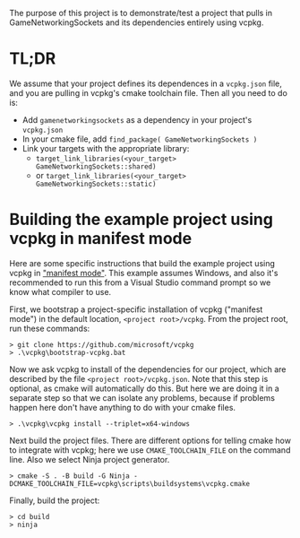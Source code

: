 The purpose of this project is to demonstrate/test a project that pulls in
GameNetworkingSockets and its dependencies entirely using vcpkg.

# TL;DR

We assume that your project defines its dependences in a `vcpkg.json` file, and
you are pulling in vcpkg's cmake toolchain file.  Then all you need to do is:

* Add `gamenetworkingsockets` as a dependency in your project's `vcpkg.json`
* In your cmake file, add `find_package( GameNetworkingSockets )`
* Link your targets with the appropriate library:
  * `target_link_libraries(<your_target> GameNetworkingSockets::shared)`
  * or `target_link_libraries(<your_target> GameNetworkingSockets::static)`

# Building the example project using vcpkg in manifest mode

Here are some specific instructions that build the example project using vcpkg in
["manifest mode"](https://vcpkg.readthedocs.io/en/latest/users/manifests/).
This example assumes Windows, and also it's recommended to run this from a
Visual Studio command prompt so we know what compiler to use.

First, we bootstrap a project-specific installation of vcpkg ("manifest mode")
in the default location, `<project root>/vcpkg`.  From the project root, run these
commands:

```
> git clone https://github.com/microsoft/vcpkg
> .\vcpkg\bootstrap-vcpkg.bat
```

Now we ask vcpkg to install of the dependencies for our project, which are described by
the file `<project root>/vcpkg.json`.  Note that this step is optional, as cmake will
automatically do this.  But here we are doing it in a separate step so that we can isolate
any problems, because if problems happen here don't have anything to do with your
cmake files.

```
> .\vcpkg\vcpkg install --triplet=x64-windows
```

Next build the project files.  There are different options for telling cmake how
to integrate with vcpkg; here we use `CMAKE_TOOLCHAIN_FILE` on the command line.
Also we select Ninja project generator.

```
> cmake -S . -B build -G Ninja -DCMAKE_TOOLCHAIN_FILE=vcpkg\scripts\buildsystems\vcpkg.cmake
```

Finally, build the project:

```
> cd build
> ninja
```
